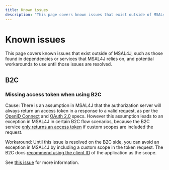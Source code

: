 ```yaml
---
title: Known issues
description: "This page covers known issues that exist outside of MSAL4J, such as those found in dependencies or services that MSAL4J relies on, and potential workarounds to use until those issues are resolved."
---
```


# Known issues

This page covers known issues that exist outside of MSAL4J, such as those found in dependencies or services that MSAL4J relies on, and potential workarounds to use until those issues are resolved.

## B2C

### Missing access token when using B2C

Cause: There is an assumption in MSAL4J that the authorization server will always return an access token in a response to a valid request, as per the [OpenID Connect](https://openid.net/specs/openid-connect-core-1_0.html#TokenResponse) and [OAuth 2.0](https://tools.ietf.org/html/rfc6749#section-4.1.4) specs. However this assumption leads to an exception in MSAL4J in certain B2C flow scenarios, because the B2C service [only returns an access token](https://docs.microsoft.com/en-us/azure/active-directory-b2c/openid-connect#get-a-token) if custom scopes are included the request.

Workaround: Until this issue is resolved on the B2C side, you can avoid an exception in MSAL4J by including a custom scope in the token request. The B2C docs [recommend using the client ID](https://docs.microsoft.com/en-us/azure/active-directory-b2c/openid-connect#get-a-token) of the application as the scope.

See [this issue](https://github.com/AzureAD/microsoft-authentication-library-for-java/issues/140) for more information.
